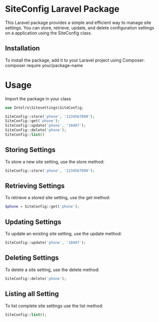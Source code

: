 # SiteConfig Laravel Package
This Laravel package provides a simple and efficient way to manage site settings. You can store, retrieve, update, and delete configuration settings on a application using the SiteConfig class.

## Installation
To install the package, add it to your Laravel project using Composer:
composer require your/package-name

# Usage
Import the package in your class
```php
use Intelrx\Sitesettings\SiteConfig;

SiteConfig::store('phone', '1234567890');
SiteConfig::get('phone');
SiteConfig::update('phone', '18487');
SiteConfig::delete('phone');
SiteConfig::list()
```

## Storing Settings
To store a new site setting, use the store method:

```php
SiteConfig::store('phone', '1234567890');
```

## Retrieving Settings
To retrieve a stored site setting, use the get method:
```php
$phone = SiteConfig::get('phone');
```

## Updating Settings
To update an existing site setting, use the update method:
```php
SiteConfig::update('phone', '18487');
```

## Deleting Settings
To delete a site setting, use the delete method:
```php
SiteConfig::delete('phone');
```

## Listing all Setting
To list complete site settings use the list method:
```php
SiteConfig::list();
```